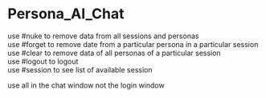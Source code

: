 # Persona_AI_Chat

use #nuke to remove data from all sessions and personas<br>
use #forget to remove date from a particular persona in a particular session<br>
use #clear to remove data of all personas of a particular session<br>
use #logout to logout<br>
use #session to see list of available session<br>

use all in the chat window not the login window
